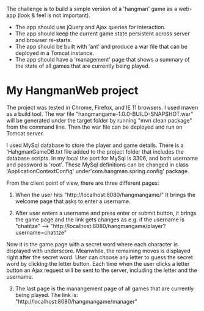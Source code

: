 The challenge is to build a simple version of a 'hangman' game as a web-app (look & feel is not important).
- The app should use jQuery and Ajax queries for interaction.
- The app should keep the current game state persistent across server and browser re-starts.
- The app should be built with 'ant' and produce a war file that can be deployed in a Tomcat instance.
- The app should have a 'management' page that shows a summary of the state of all games that are currently being played.


# My HangmanWeb project

The project was tested in Chrome, Firefox, and IE 11 browsers.
I used maven as a build tool. 
The war file "hangmangame-1.0.0-BUILD-SNAPSHOT.war" will be generated under the target folder by running "mvn clean package" from the command line.
Then the war file can be deployed and run on Tomcat server. 

I used MySql database to store the player and game details.
There is a 'HahgmanGameDB.txt file added to the project folder that includes the database scripts.
In my local the port for MySql is 3306, and both username and password is 'root'. 
These MySql definitions can be changed in class 'ApplicationContextConfig' under'com.hangman.spring.config' package.

From the client point of view, there are three different pages:

1. When the user hits "http://localhost:8080/hangmangame/"
It brings the welcome page that asks to enter a username.

2. After user enters a username and press enter or submit button, it brings the game page and the link gets changes as 
e.g. if the username is "chatitze" --> "http://localhost:8080/hangmangame/player?username=chatitze"

Now it is the game page with a secret word where each character is displayed with underscore.
Meanwhile, the remaining moves is displayed right after the secret word.
User can choose any letter to guess the secret word by clicking the letter button.
Each time when the user clicks a letter button an Ajax request will be sent to the server, including the letter and the username.

3. The last page is the manangement page of all games that are currently being played. 
The link is: "http://localhost:8080/hangmangame/manager"